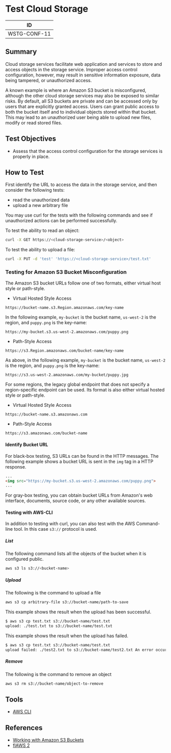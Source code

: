# Test Cloud Storage

|ID          |
|------------|
|WSTG-CONF-11|

## Summary

Cloud storage services facilitate web application and services to store and access objects in the storage service. Improper access control configuration, however, may result in sensitive information exposure, data being tampered, or unauthorized access.

A known example is where an Amazon S3 bucket is misconfigured, although the other cloud storage services may also be exposed to similar risks. By default, all S3 buckets are private and can be accessed only by users that are explicitly granted access. Users can grant public access to both the bucket itself and to individual objects stored within that bucket. This may lead to an unauthorized user being able to upload new files, modify or read stored files.

## Test Objectives

- Assess that the access control configuration for the storage services is properly in place.

## How to Test

First identify the URL to access the data in the storage service, and then consider the following tests:

- read the unauthorized data
- upload a new arbitrary file

You may use curl for the tests with the following commands and see if unauthorized actions can be performed successfully.

To test the ability to read an object:

```bash
curl -X GET https://<cloud-storage-service>/<object>
```

To test the ability to upload a file:

```bash
curl -X PUT -d 'test' 'https://<cloud-storage-service>/test.txt'
```

### Testing for Amazon S3 Bucket Misconfiguration

The Amazon S3 bucket URLs follow one of two formats, either virtual host style or path-style.

- Virtual Hosted Style Access

```text
https://bucket-name.s3.Region.amazonaws.com/key-name
```

In the following example, `my-bucket` is the bucket name, `us-west-2` is the region, and `puppy.png` is the key-name:

```text
https://my-bucket.s3.us-west-2.amazonaws.com/puppy.png
```

- Path-Style Access

```text
https://s3.Region.amazonaws.com/bucket-name/key-name
```

As above, in the following example, `my-bucket` is the bucket name, `us-west-2` is the region, and `puppy.png` is the key-name:

```text
https://s3.us-west-2.amazonaws.com/my-bucket/puppy.jpg
```

For some regions, the legacy global endpoint that does not specify a region-specific endpoint can be used. Its format is also either virtual hosted style or path-style.

- Virtual Hosted Style Access

```text
https://bucket-name.s3.amazonaws.com
```

- Path-Style Access

```text
https://s3.amazonaws.com/bucket-name
```

#### Identify Bucket URL

For black-box testing, S3 URLs can be found in the HTTP messages. The following example shows a bucket URL is sent in the `img` tag in a HTTP response.

```html
...
<img src="https://my-bucket.s3.us-west-2.amazonaws.com/puppy.png">
...
```

For gray-box testing, you can obtain bucket URLs from Amazon's web interface, documents, source code, or any other available sources.

#### Testing with AWS-CLI

In addition to testing with curl, you can also test with the AWS Command-line tool. In this case `s3://` protocol is used.

##### List

The following command lists all the objects of the bucket when it is configured public.

```bash
aws s3 ls s3://<bucket-name>
```

##### Upload

The following is the command to upload a file

```bash
aws s3 cp arbitrary-file s3://bucket-name/path-to-save
```

This example shows the result when the upload has been successful.

```bash
$ aws s3 cp test.txt s3://bucket-name/test.txt
upload: ./test.txt to s3://bucket-name/test.txt
```

This example shows the result when the upload has failed.

```bash
$ aws s3 cp test.txt s3://bucket-name/test.txt
upload failed: ./test2.txt to s3://bucket-name/test2.txt An error occurred (AccessDenied) when calling the PutObject operation: Access Denied
```

##### Remove

The following is the command to remove an object

```bash
aws s3 rm s3://bucket-name/object-to-remove
```

## Tools

- [AWS CLI](https://aws.amazon.com/cli/)

## References

- [Working with Amazon S3 Buckets](https://docs.aws.amazon.com/AmazonS3/latest/dev/UsingBucket.html)
- [flAWS 2](http://flaws2.cloud)

